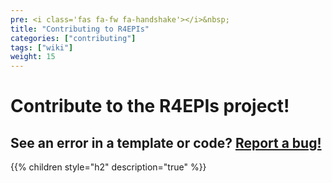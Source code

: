 ```yaml
---
pre: <i class='fas fa-fw fa-handshake'></i>&nbsp;
title: "Contributing to R4EPIs"
categories: ["contributing"]
tags: ["wiki"]
weight: 15
---
```


# Contribute to the R4EPIs project!


## See an error in a template or code?  [Report a bug!](https://github.com/R4EPI/sitrep/issues/new)

{{% children style="h2" description="true" %}}

